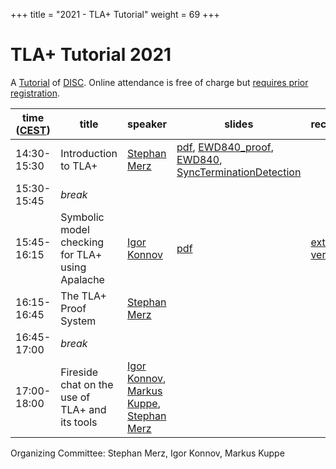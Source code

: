 +++
title = "2021 - TLA+ Tutorial"
weight = 69
+++

# TLA+ Tutorial 2021

A [Tutorial](http://www.disc-conference.org/wp/disc2021/workshops/) of [DISC](http://www.disc-conference.org/wp/disc2021/).  Online attendance is free of charge but [requires prior registration](https://docs.google.com/forms/d/e/1FAIpQLSfUPKHC4YPKvVdQf0AyU83_5EJKfAOp3qvUgnRzFE2FQ9eJhA/viewform).

time ([CEST](https://www.timeanddate.com/time/zones/cest))  | title  | speaker | slides | recording |
------|--------|---------|--------|------------
14:30-15:30 | Introduction to TLA+ | [Stephan Merz](https://members.loria.fr/Stephan.Merz/) | [pdf](/202110/StephanMerzTLA.pdf), [EWD840_proof](/202110/EWD840_proofs.tla), [EWD840](/202110/EWD840.tla), [SyncTerminationDetection](/202110/SyncTerminationDetection.tla) | |
15:30-15:45 | *break* | | | |
15:45-16:15 | Symbolic model checking for TLA+ using Apalache | [Igor Konnov](https://konnov.github.io) | [pdf](/202110/IgorKonnov-Apalache.pdf) | [extended version](https://www.youtube.com/watch?v=Ml7d_3vlH88) |
16:15-16:45 | The TLA+ Proof System | [Stephan Merz](https://members.loria.fr/Stephan.Merz/) | | |
16:45-17:00 | *break* | | | |
17:00-18:00 | Fireside chat on the use of TLA+ and its tools | [Igor Konnov](https://konnov.github.io), [Markus Kuppe](https://www.linkedin.com/in/markus-kuppe-643559180/), [Stephan Merz](https://members.loria.fr/Stephan.Merz/) | | |

Organizing Committee:  Stephan Merz, Igor Konnov, Markus Kuppe 